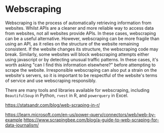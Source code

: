 # Webscraping

Webscraping is the process of automatically retrieving information from
websites. Whilst APIs are a cleaner and more reliable way to access data from
websites, not all websites provide APIs. In these cases, webscraping can be a
useful alternative. However, webscraping can be more fragile than using an API,
as it relies on the structure of the website remaining consistent. If the
website changes its structure, the webscraping code may break. Similarly, some
websites will block webscraping attempts either using javascript or by detecting
unusual traffic patterns. In these cases, it's worth asking "can I find this
information elsewhere?" before attempting to scrape the website. Irresponsible
webscraping can also put a strain on the website's servers, so it is important
to be respectful of the website's terms of service and use webscraping
responsibly.

There are many tools and libraries available for webscraping, including
`BeautifulSoup` in Python, `rvest` in R, and `powerquery` in Excel.

https://statsandr.com/blog/web-scraping-in-r/

https://learn.microsoft.com/en-us/power-query/connectors/web/web-by-example
https://www.scrapingbee.com/blog/a-guide-to-web-scraping-for-data-journalism/

<!-- TODO: complete this section -->

<!-- TODO: more activities -->
